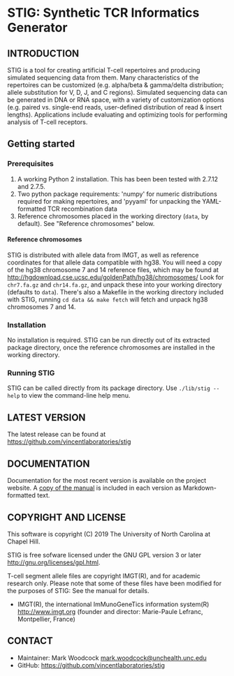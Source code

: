 STIG: Synthetic TCR Informatics Generator
=========================================


INTRODUCTION
------------

STIG is a tool for creating artificial T-cell repertoires and producing simulated sequencing data from them.  Many characteristics of the repertoires can be customized (e.g. alpha/beta & gamma/delta distribution; allele substitution for V, D, J, and C regions).  Simulated sequencing data can be generated in DNA or RNA space, with a variety of customization options (e.g. paired vs. single-end reads, user-defined distribution of read & insert lengths).  Applications include evaluating and optimizing tools for performing analysis of T-cell receptors.

## Getting started
### Prerequisites

1. A working Python 2 installation.  This has been been tested with 2.7.12 and 2.7.5.
2. Two python package requirements: 'numpy' for numeric distributions required for making repertoires, and 'pyyaml' for unpacking the YAML-formatted TCR recombination data
3. Reference chromosomes placed in the working directory (`data`, by default).  See "Reference chromosomes" below.

#### Reference chromosomes

STIG is distributed with allele data from IMGT, as well as reference coordinates for that allele data compatible with hg38.  You will need a copy of the hg38 chromosome 7 and 14 reference files, which may be found at <http://hgdownload.cse.ucsc.edu/goldenPath/hg38/chromosomes/>  Look for `chr7.fa.gz` and `chr14.fa.gz`, and unpack these into your working directory (defaults to `data`).  There's also a Makefile in the working directory included with STIG, running `cd data && make fetch` will fetch and unpack hg38 chromosomes 7 and 14.


### Installation

No installation is required. STIG can be run directly out of its extracted package directory, once the reference chromosomes are installed in the working directory.


### Running STIG

STIG can be called directly from its package directory.  Use `./lib/stig --help` to view the command-line help menu.

LATEST VERSION
--------------

The latest release can be found at <https://github.com/vincentlaboratories/stig>


DOCUMENTATION
-------------

Documentation for the most recent version is available on the project website.  A [copy of the manual](doc/manual.md) is included in each version as Markdown-formatted text.


COPYRIGHT AND LICENSE
-------
This software is copyright (C) 2019 The University of North Carolina at Chapel Hill.

STIG is free sofware licensed under the GNU GPL version 3 or later <http://gnu.org/licenses/gpl.html>.

T-cell segment allele files are copyright IMGT(R), and for academic research only.  Please note that some of these files have been modified for the purposes of STIG: See the manual for details.
- IMGT(R), the international ImMunoGeneTics information system(R) http://www.imgt.org (founder and director: Marie-Paule Lefranc, Montpellier, France)

CONTACT
-------

* Maintainer: Mark Woodcock <mark.woodcock@unchealth.unc.edu>
* GitHub: https://github.com/vincentlaboratories/stig
